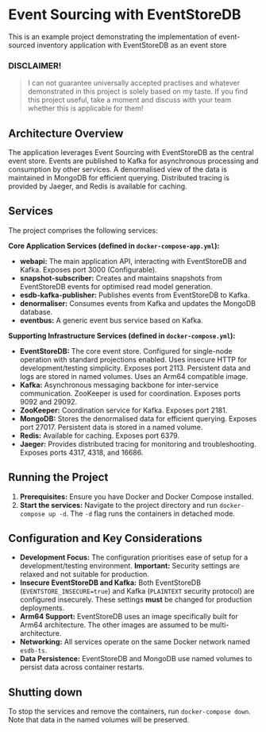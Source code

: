 # Event Sourcing with EventStoreDB

This is an example project demonstrating the implementation of event-sourced inventory application with EventStoreDB as an event store

### DISCLAIMER!

> I can not guarantee universally accepted practises and whatever demonstrated in this project is solely based on my taste. If you find this project useful, take a moment and discuss with your team whether this is applicable for them!

## Architecture Overview

The application leverages Event Sourcing with EventStoreDB as the central event store. Events are published to Kafka for asynchronous processing and consumption by other services. A denormalised view of the data is maintained in MongoDB for efficient querying. Distributed tracing is provided by Jaeger, and Redis is available for caching.

## Services

The project comprises the following services:

**Core Application Services (defined in `docker-compose-app.yml`):**

- **webapi:** The main application API, interacting with EventStoreDB and Kafka. Exposes port 3000 (Configurable).
- **snapshot-subscriber:** Creates and maintains snapshots from EventStoreDB events for optimised read model generation.
- **esdb-kafka-publisher:** Publishes events from EventStoreDB to Kafka.
- **denormaliser:** Consumes events from Kafka and updates the MongoDB database.
- **eventbus:** A generic event bus service based on Kafka.

**Supporting Infrastructure Services (defined in `docker-compose.yml`):**

- **EventStoreDB:** The core event store. Configured for single-node operation with standard projections enabled. Uses insecure HTTP for development/testing simplicity. Exposes port 2113. Persistent data and logs are stored in named volumes. Uses an Arm64 compatible image.
- **Kafka:** Asynchronous messaging backbone for inter-service communication. ZooKeeper is used for coordination. Exposes ports 9092 and 29092.
- **ZooKeeper:** Coordination service for Kafka. Exposes port 2181.
- **MongoDB:** Stores the denormalised data for efficient querying. Exposes port 27017. Persistent data is stored in a named volume.
- **Redis:** Available for caching. Exposes port 6379.
- **Jaeger:** Provides distributed tracing for monitoring and troubleshooting. Exposes ports 4317, 4318, and 16686.

## Running the Project

1. **Prerequisites:** Ensure you have Docker and Docker Compose installed.
2. **Start the services:** Navigate to the project directory and run `docker-compose up -d`. The `-d` flag runs the containers in detached mode.

## Configuration and Key Considerations

- **Development Focus:** The configuration prioritises ease of setup for a development/testing environment. **Important:** Security settings are relaxed and not suitable for production.
- **Insecure EventStoreDB and Kafka:** Both EventStoreDB (`EVENTSTORE_INSECURE=true`) and Kafka (`PLAINTEXT` security protocol) are configured insecurely. These settings **must** be changed for production deployments.
- **Arm64 Support:** EventStoreDB uses an image specifically built for Arm64 architecture. The other images are assumed to be multi-architecture.
- **Networking:** All services operate on the same Docker network named `esdb-ts`.
- **Data Persistence:** EventStoreDB and MongoDB use named volumes to persist data across container restarts.

## Shutting down

To stop the services and remove the containers, run `docker-compose down`. Note that data in the named volumes will be preserved.

